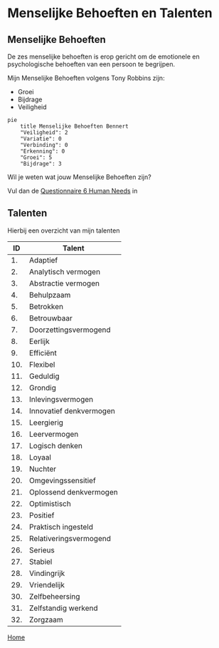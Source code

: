 # Menselijke Behoeften en Talenten

## Menselijke Behoeften

De zes menselijke behoeften is erop gericht om de emotionele en psychologische behoeften van een persoon te begrijpen.

Mijn Menselijke Behoeften volgens Tony Robbins zijn:
* Groei
* Bijdrage
* Veiligheid

```mermaid
pie
    title Menselijke Behoeften Bennert
    "Veiligheid": 2
    "Variatie": 0
    "Verbinding": 0
    "Erkenning": 0
    "Groei": 5
    "Bijdrage": 3
```

Wil je weten wat jouw Menselijke Behoeften zijn?

Vul dan de [Questionnaire 6 Human Needs](https://forms.office.com/Pages/ResponsePage.aspx?id=a8ulgCGuqE69PyXgBc78W7s_cNsMqNxCkhi68glGcH5UNUNNWVgzR0wyRVRPT1pWQkZRMkxJVlU1Qi4u) in

## Talenten

Hierbij een overzicht van mijn talenten

| ID | Talent |
| --- | --- |
| 1. | Adaptief |
| 2. | Analytisch vermogen |
| 3. | Abstractie vermogen |
| 4. | Behulpzaam |
| 5. | Betrokken |
| 6. | Betrouwbaar |
| 7. | Doorzettingsvermogend |
| 8. | Eerlijk |
| 9. | Efficiënt |
| 10.| Flexibel |
| 11.| Geduldig |
| 12.| Grondig |
| 13.| Inlevingsvermogen |
| 14.| Innovatief denkvermogen |
| 15.| Leergierig |
| 16.| Leervermogen |
| 17.| Logisch denken |
| 18.| Loyaal |
| 19.| Nuchter |
| 20.| Omgevingssensitief |
| 21.| Oplossend denkvermogen |
| 22.| Optimistisch |
| 23.| Positief |
| 24.| Praktisch ingesteld |
| 25.| Relativeringsvermogend |
| 26.| Serieus |
| 27.| Stabiel |
| 28.| Vindingrijk |
| 29.| Vriendelijk |
| 30.| Zelfbeheersing |
| 31.| Zelfstandig werkend |
| 32.| Zorgzaam |

[Home](../index.md)